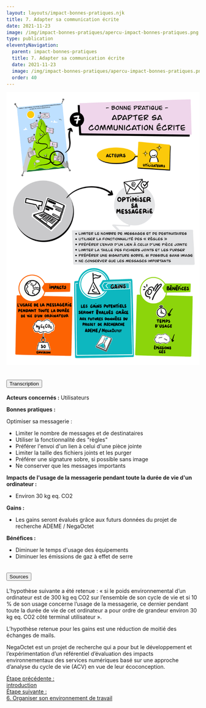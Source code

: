 ```yaml
---
layout: layouts/impact-bonnes-pratiques.njk
title: 7. Adapter sa communication écrite
date: 2021-11-23
image: /img/impact-bonnes-pratiques/apercu-impact-bonnes-pratiques.png
type: publication
eleventyNavigation:
  parent: impact-bonnes-pratiques
  title: 7. Adapter sa communication écrite
  date: 2021-11-23
  image: /img/impact-bonnes-pratiques/apercu-impact-bonnes-pratiques.png
  order: 40
---
```


<img src="/img/impact-bonnes-pratiques/sd/BPN7-AdapterSaCommunicationEcrite.png" class="fr-responsive-img" alt="" />

<section class="fr-accordion">
  <h2 class="fr-accordion__title">
    <button class="fr-accordion__btn" aria-expanded="false" aria-controls="accordion-transcription">Transcription</button>
  </h2>
  <div class="fr-collapse" id="accordion-transcription">

**Acteurs concernés :** Utilisateurs

**Bonnes pratiques :**

Optimiser sa messagerie :
  * Limiter le nombre de messages et de destinataires
  * Utiliser la fonctionnalité des "règles"
  * Préférer l'envoi d'un lien à celui d'une pièce jointe
  * Limiter la taille des fichiers joints et les purger
  * Préférer une signature sobre, si possible sans image
  * Ne conserver que les messages importants 

**Impacts de l'usage de la messagerie pendant toute la durée de vie d'un ordinateur :**

  * Environ 30 kg eq. CO2
  
**Gains :**

  * Les gains seront évalués grâce aux futurs données du projet de recherche ADEME / NegaOctet
    
**Bénéfices :**

  * Diminuer le temps d'usage des équipements
  * Diminuer les émissions de gaz à effet de serre 
    
  </div>

  <h2 class="fr-accordion__title">
    <button class="fr-accordion__btn" aria-expanded="false" aria-controls="accordion-sources">Sources</button>
  </h2>
  <div class="fr-collapse" id="accordion-sources">

L’hypothèse suivante a été retenue : « si le poids environnemental d’un ordinateur est de 300 kg eq CO2 sur l’ensemble de son cycle de vie et si 10 % de son usage concerne l’usage de la messagerie, ce dernier pendant toute la durée de vie de cet ordinateur a pour ordre de grandeur environ 30 kg eq. CO2 côté terminal utilisateur ».

L’hypothèse retenue pour les gains est une réduction de moitié des échanges de mails.
    
NegaOctet est un projet de recherche qui a pour but le développement et l’expérimentation d’un référentiel d’évaluation des impacts environnementaux des services numériques basé sur une approche d’analyse du cycle de vie (ACV) en vue de leur écoconception.

  </div>
</section>

<nav class="fr-grid-row fr-grid-row--gutters fr-py-3w">
  <div class="fr-col-12 fr-col-sm-6 fr-col-md-6">
    <a class="fr-link fr-fi-arrow-left-line fr-link--icon-left" href="/publications/impact-bonnes-pratiques/">Étape précédente :<br />introduction</a>
  </div>
  
  <div class="fr-col-12 fr-col-sm-6 fr-col-md-6 text-align--right">
    <a class="fr-link fr-fi-arrow-right-line fr-link--icon-right" href="/publications/impact-bonnes-pratiques/bonne-pratique-6-organiser-environnement-de-travail/">Étape suivante :<br />6. Organiser son environnement de travail</a>
  </div>
</nav>
